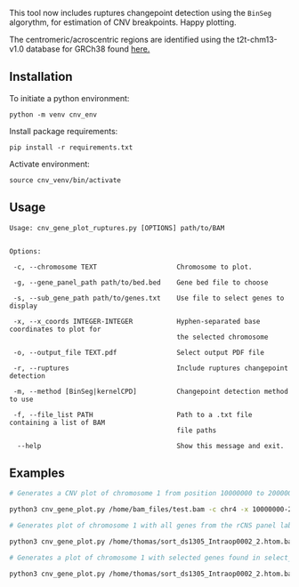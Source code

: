 This tool now includes ruptures changepoint detection using the ```BinSeg``` algorythm, for estimation of CNV breakpoints. Happy plotting.

The centromeric/acroscentric regions are identified using the t2t-chm13-v1.0 database for GRCh38 found [here.](https://genome.ucsc.edu/cgi-bin/hgTables?db=hub_2395475_t2t-chm13-v1.0&hgta_group=cenTelo&hgta_track=hub_2395475_cenRegions&hgta_table=hub_2395475_cenRegions&hgta_doSchema=describe+table+schema)


## Installation
To initiate a python environment:

```python -m venv cnv_env```

Install package requirements:

```pip install -r requirements.txt```

Activate environment:

```source cnv_venv/bin/activate```

## Usage
```
Usage: cnv_gene_plot_ruptures.py [OPTIONS] path/to/BAM


Options:

 -c, --chromosome TEXT                    Chromosome to plot.
 
 -g, --gene_panel_path path/to/bed.bed    Gene bed file to choose
 
 -s, --sub_gene_path path/to/genes.txt    Use file to select genes to display
 
 -x, --x_coords INTEGER-INTEGER           Hyphen-separated base coordinates to plot for
                                          the selected chromosome
                              
 -o, --output_file TEXT.pdf               Select output PDF file
 
 -r, --ruptures                           Include ruptures changepoint detection

 -m, --method [BinSeg|kernelCPD]          Changepoint detection method to use

 -f, --file_list PATH                     Path to a .txt file containing a list of BAM
                                          file paths
 
  --help                                  Show this message and exit.
```

## Examples
```sh
# Generates a CNV plot of chromosome 1 from position 10000000 to 20000000

python3 cnv_gene_plot.py /home/bam_files/test.bam -c chr4 -x 10000000-20000000

# Generates plot of chromosome 1 with all genes from the rCNS panel labelled accordingly

python3 cnv_gene_plot.py /home/thomas/sort_ds1305_Intraop0002_2.htom.bam -c chr4 -g rCNS2_panel_name_uniq.bed 

# Generates a plot of chromosome 1 with selected genes found in select_genes.txt from the rCNS2 panel with ruptures kernel changepoint detection 

python3 cnv_gene_plot.py /home/thomas/sort_ds1305_Intraop0002_2.htom.bam -c chr1 -g rCNS2_panel_name_uniq.bed -s select_genes.txt -r -m kernelCPD

```



